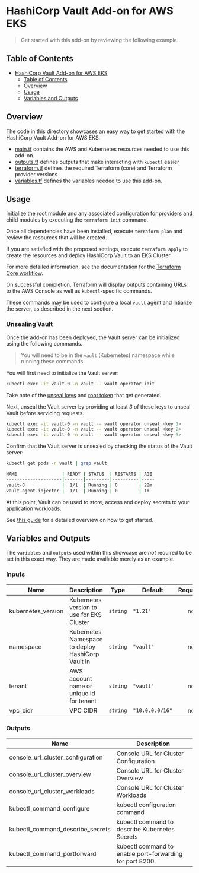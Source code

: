 # HashiCorp Vault Add-on for AWS EKS

> Get started with this add-on by reviewing the following example.

## Table of Contents

- [HashiCorp Vault Add-on for AWS EKS](#hashicorp-vault-add-on-for-aws-eks)
  - [Table of Contents](#table-of-contents)
  - [Overview](#overview)
  - [Usage](#usage)
  - [Variables and Outputs](#variables-and-outputs)

## Overview

The code in this directory showcases an easy way to get started with the HashiCorp Vault Add-on for AWS EKS.

* [main.tf](./main.tf) contains the AWS and Kubernetes resources needed to use this add-on.
* [outputs.tf](./outputs.tf) defines outputs that make interacting with `kubectl` easier
* [terraform.tf](./terraform.tf) defines the required Terraform (core) and Terraform provider versions
* [variables.tf](./variables.tf) defines the variables needed to use this add-on.

## Usage

Initialize the root module and any associated configuration for providers and child modules by executing the `terraform init` command.

Once all dependencies have been installed, execute `terraform plan` and review the resources that will be created.

If you are satisfied with the proposed settings, execute `terraform apply` to create the resources and deploy HashiCorp Vault to an EKS Cluster.

For more detailed information, see the documentation for the [Terraform Core workflow](https://www.terraform.io/intro/core-workflow).

On successful completion, Terraform will display outputs containing URLs to the AWS Console as well as `kubectl`-specific commands.

These commands may be used to configure a local `vault` agent and intialize the server, as described in the next section.

### Unsealing Vault

Once the add-on has been deployed, the Vault server can be initialized using the following commands.

> You will need to be in the `vault` (Kubernetes) namespace while running these commands.

You will first need to initialize the Vault server:

```sh
kubectl exec -it vault-0 -n vault -- vault operator init
```

Take note of the [unseal keys](https://www.vaultproject.io/docs/concepts/seal#seal-unseal) and [root token](https://www.vaultproject.io/docs/concepts/tokens#root-tokens) that get generated.

Next, unseal the Vault server by providing at least _3_ of these keys to unseal Vault before servicing requests.

```sh
kubectl exec -it vault-0 -n vault -- vault operator unseal <key 1>
kubectl exec -it vault-0 -n vault -- vault operator unseal <key 2>
kubectl exec -it vault-0 -n vault -- vault operator unseal <key 3>
 ```

Confirm that the Vault server is unsealed by checking the status of the Vault server:

```sh
kubectl get pods -n vault | grep vault

NAME                 | READY | STATUS  | RESTARTS | AGE
---------------------|-------|---------|----------|-----
vault-0              |  1/1  | Running | 0        | 28m
vault-agent-injector |  1/1  | Running | 0        | 1m
```

At this point, Vault can be used to store, access and deploy secrets to your application workloads.

See [this guide](https://learn.hashicorp.com/tutorials/vault/getting-started-first-secret?in=vault/getting-started) for a detailed overview on how to get started.

## Variables and Outputs

The `variables` and `outputs` used within this showcase are _not_ required to be set in this exact way. They are made available merely as an example.

<!-- BEGIN_TF_DOCS -->
### Inputs

| Name | Description | Type | Default | Required |
|------|-------------|------|---------|:--------:|
| kubernetes_version | Kubernetes version to use for EKS Cluster | `string` | `"1.21"` | no |
| namespace | Kubernetes Namespace to deploy HashiCorp Vault in | `string` | `"vault"` | no |
| tenant | AWS account name or unique id for tenant | `string` | `"vault"` | no |
| vpc_cidr | VPC CIDR | `string` | `"10.0.0.0/16"` | no |

### Outputs

| Name | Description |
|------|-------------|
| console_url_cluster_configuration | Console URL for Cluster Configuration |
| console_url_cluster_overview | Console URL for Cluster Overview |
| console_url_cluster_workloads | Console URL for Cluster Workloads |
| kubectl_command_configure | kubectl configuration command |
| kubectl_command_describe_secrets | kubectl command to describe Kubernetes Secrets |
| kubectl_command_portforward | kubectl command to enable port-forwarding for port 8200 |
<!-- END_TF_DOCS -->
